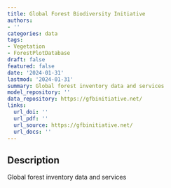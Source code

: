 ```yaml
---
title: Global Forest Biodiversity Initiative
authors:
- ''
categories: data
tags:
- Vegetation
- ForestPlotDatabase
draft: false
featured: false
date: '2024-01-31'
lastmod: '2024-01-31'
summary: Global forest inventory data and services
model_repository: ''
data_repository: https://gfbinitiative.net/
links:
  url_doi: ''
  url_pdf: ''
  url_source: https://gfbinitiative.net/
  url_docs: ''
---
```


## Description

Global forest inventory data and services

